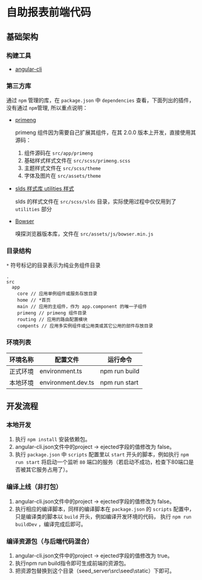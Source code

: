 # 自助报表前端代码

## 基础架构

### 构建工具

- [angular-cli](https://github.com/angular/angular-cli) 

### 第三方库

通过 `npm` 管理的库，在 `package.json` 中 `dependencies` 查看，下面列出的插件，没有通过 `npm`管理, 所以重点说明：

- [primeng](http://www.primefaces.org/primeng/) 

  primeng 组件因为需要自己扩展其组件，在其 2.0.0 版本上开发，直接使用其源码：
  
  1. 组件源码在 `src/app/primeng` 
  2. 基础样式样式文件在 `src/scss/primeng.scss` 
  3. 主题样式文件在 `src/scss/theme` 
  4. 字体及图片在 `src/assets/theme`


- [slds 样式库 utilities 样式](https://www.lightningdesignsystem.com/components/utilities/)

  slds 的样式文件在 `src/scss/slds` 目录，实际使用过程中仅仅用到了 `utilities` 部分 
  

- [Bowser](https://github.com/ded/bowser)

  嗅探浏览器版本库，文件在 `src/assets/js/bowser.min.js`


### 目录结构

`*` 符号标记的目录表示为纯业务组件目录

```
.
src
  app
    core // 应用单例组件或服务存放目录
    home // *首页
    main // 应用的主组件，作为 app.component 的唯一子组件
    primeng // primeng 组件目录
    routing // 应用的路由配置模块
    compents // 应用多实例组件或公用类或其它公用的部件存放目录
```

### 环境列表

环境名称 |  配置文件 | 运行命令
--- | --- | --- 
正式环境 | environment.ts | npm run build
本地环境 | environment.dev.ts | npm run start


## 开发流程

### 本地开发

1. 执行 `npm install` 安装依赖包。
2. angular-cli.json文件中的project -> ejected字段的值修改为 false。
3. 执行 `package.json` 中 `scripts` 配置里以 `start` 开头的脚本，例如执行 `npm run start` 将启动一个监听
`80` 端口的服务（若启动不成功，检查下80端口是否被其它服务占用了）。


### 编译上线（非打包）

1. angular-cli.json文件中的project -> ejected字段的值修改为 false。
2. 执行相应的编译脚本，同样的编译脚本在 `package.json` 的 `scripts` 配置中，只是编译类的脚本以 `build` 开头，例如编译开发环境的代码，
执行 `npm run buildDev` ，编译完成后即可。 

### 编译资源包（与后端代码混合）

1. angular-cli.json文件中的project -> ejected字段的值修改为 true。
2. 执行npm run build指令即可生成前端的资源包。
3. 把资源包替换到这个目录（seed_server\src\seed\static）下即可。


  
  
  
  

